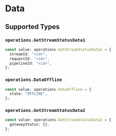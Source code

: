 # Data


## Supported Types

### `operations.GetStreamStatusData1`

```typescript
const value: operations.GetStreamStatusData1 = {
  streamId: "<id>",
  requestId: "<id>",
  pipelineId: "<id>",
};
```

### `operations.DataOffline`

```typescript
const value: operations.DataOffline = {
  state: "OFFLINE",
};
```

### `operations.GetStreamStatusData2`

```typescript
const value: operations.GetStreamStatusData2 = {
  gatewayStatus: {},
};
```

